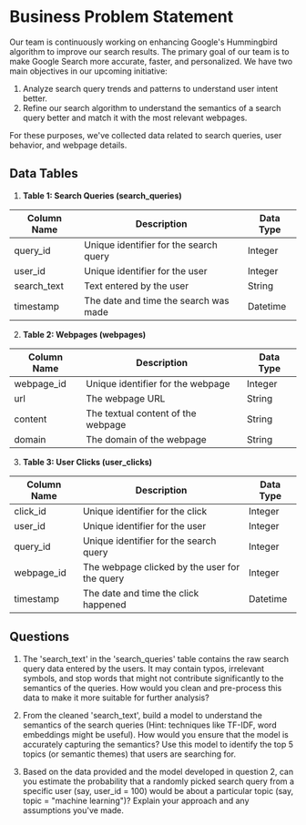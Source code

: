 # Business Problem Statement

Our team is continuously working on enhancing Google's Hummingbird algorithm to improve our search results. The primary goal of our team is to make Google Search more accurate, faster, and personalized. We have two main objectives in our upcoming initiative:

1. Analyze search query trends and patterns to understand user intent better.
2. Refine our search algorithm to understand the semantics of a search query better and match it with the most relevant webpages.

For these purposes, we've collected data related to search queries, user behavior, and webpage details.

## Data Tables

1. **Table 1: Search Queries (search_queries)**

| Column Name | Description | Data Type |
|-------------|-------------|-----------|
| query_id | Unique identifier for the search query | Integer |
| user_id | Unique identifier for the user | Integer |
| search_text | Text entered by the user | String |
| timestamp | The date and time the search was made | Datetime |

2. **Table 2: Webpages (webpages)**

| Column Name | Description | Data Type |
|-------------|-------------|-----------|
| webpage_id | Unique identifier for the webpage | Integer |
| url | The webpage URL | String |
| content | The textual content of the webpage | String |
| domain | The domain of the webpage | String |

3. **Table 3: User Clicks (user_clicks)**

| Column Name | Description | Data Type |
|-------------|-------------|-----------|
| click_id | Unique identifier for the click | Integer |
| user_id | Unique identifier for the user | Integer |
| query_id | Unique identifier for the search query | Integer |
| webpage_id | The webpage clicked by the user for the query | Integer |
| timestamp | The date and time the click happened | Datetime |

## Questions

1. The 'search_text' in the 'search_queries' table contains the raw search query data entered by the users. It may contain typos, irrelevant symbols, and stop words that might not contribute significantly to the semantics of the queries. How would you clean and pre-process this data to make it more suitable for further analysis?

2. From the cleaned 'search_text', build a model to understand the semantics of the search queries (Hint: techniques like TF-IDF, word embeddings might be useful). How would you ensure that the model is accurately capturing the semantics? Use this model to identify the top 5 topics (or semantic themes) that users are searching for.


3. Based on the data provided and the model developed in question 2, can you estimate the probability that a randomly picked search query from a specific user (say, user_id = 100) would be about a particular topic (say, topic = "machine learning")? Explain your approach and any assumptions you've made.